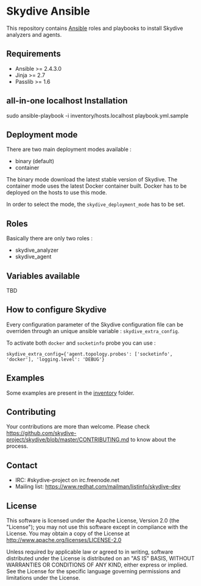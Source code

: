 # Skydive Ansible

This repository contains [Ansible](https://www.ansible.com/) roles and
playbooks to install Skydive analyzers and agents.

## Requirements

- Ansible >= 2.4.3.0
- Jinja >= 2.7
- Passlib >= 1.6

## all-in-one localhost Installation

sudo ansible-playbook -i inventory/hosts.localhost playbook.yml.sample

## Deployment mode

There are two main deployment modes available :

* binary (default)
* container

The binary mode download the latest stable version of Skydive.
The container mode uses the latest Docker container built. Docker
has to be deployed on the hosts to use this mode.

In order to select the mode, the `skydive_deployment_mode` has to be
set.

## Roles

Basically there are only two roles :

- skydive_analyzer
- skydive_agent

## Variables available

TBD

## How to configure Skydive

Every configuration parameter of the Skydive configuration file can be
overriden through an unique ansible variable : `skydive_extra_config`.

To activate both `docker` and `socketinfo` probe you can use :

```
skydive_extra_config={'agent.topology.probes': ['socketinfo', 'docker'], 'logging.level': 'DEBUG'}
```

## Examples

Some examples are present in the [inventory](inventory/) folder.

## Contributing

Your contributions are more than welcome. Please check
https://github.com/skydive-project/skydive/blob/master/CONTRIBUTING.md
to know about the process.

## Contact

* IRC: #skydive-project on irc.freenode.net
* Mailing list: https://www.redhat.com/mailman/listinfo/skydive-dev

## License

This software is licensed under the Apache License, Version 2.0 (the
"License"); you may not use this software except in compliance with the
License.
You may obtain a copy of the License at http://www.apache.org/licenses/LICENSE-2.0

Unless required by applicable law or agreed to in writing, software
distributed under the License is distributed on an "AS IS" BASIS,
WITHOUT WARRANTIES OR CONDITIONS OF ANY KIND, either express or implied.
See the License for the specific language governing permissions and
limitations under the License.
